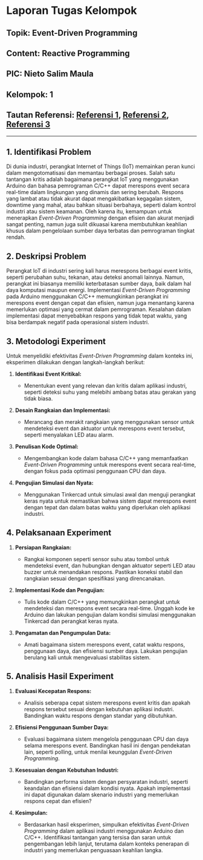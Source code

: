 
# Laporan Tugas Kelompok

## **Topik:** Event-Driven Programming
## **Content:** Reactive Programming
## **PIC:** Nieto Salim Maula
## **Kelompok:** 1
## **Tautan Referensi:** [Referensi 1](#), [Referensi 2](#), [Referensi 3](#)

---

## **1. Identifikasi Problem**

Di dunia industri, perangkat Internet of Things (IoT) memainkan peran kunci dalam mengotomatisasi dan memantau berbagai proses. Salah satu tantangan kritis adalah bagaimana perangkat IoT yang menggunakan Arduino dan bahasa pemrograman C/C++ dapat merespons event secara real-time dalam lingkungan yang dinamis dan sering berubah. Respons yang lambat atau tidak akurat dapat mengakibatkan kegagalan sistem, downtime yang mahal, atau bahkan situasi berbahaya, seperti dalam kontrol industri atau sistem keamanan. Oleh karena itu, kemampuan untuk menerapkan *Event-Driven Programming* dengan efisien dan akurat menjadi sangat penting, namun juga sulit dikuasai karena membutuhkan keahlian khusus dalam pengelolaan sumber daya terbatas dan pemrograman tingkat rendah.

## **2. Deskripsi Problem**

Perangkat IoT di industri sering kali harus merespons berbagai event kritis, seperti perubahan suhu, tekanan, atau deteksi anomali lainnya. Namun, perangkat ini biasanya memiliki keterbatasan sumber daya, baik dalam hal daya komputasi maupun energi. Implementasi *Event-Driven Programming* pada Arduino menggunakan C/C++ memungkinkan perangkat ini merespons event dengan cepat dan efisien, namun juga menantang karena memerlukan optimasi yang cermat dalam pemrograman. Kesalahan dalam implementasi dapat menyebabkan respons yang tidak tepat waktu, yang bisa berdampak negatif pada operasional sistem industri.

## **3. Metodologi Experiment**

Untuk menyelidiki efektivitas *Event-Driven Programming* dalam konteks ini, eksperimen dilakukan dengan langkah-langkah berikut:

1. **Identifikasi Event Kritikal:**
   - Menentukan event yang relevan dan kritis dalam aplikasi industri, seperti deteksi suhu yang melebihi ambang batas atau gerakan yang tidak biasa.

2. **Desain Rangkaian dan Implementasi:**
   - Merancang dan merakit rangkaian yang menggunakan sensor untuk mendeteksi event dan aktuator untuk merespons event tersebut, seperti menyalakan LED atau alarm.

3. **Penulisan Kode Optimal:**
   - Mengembangkan kode dalam bahasa C/C++ yang memanfaatkan *Event-Driven Programming* untuk merespons event secara real-time, dengan fokus pada optimasi penggunaan CPU dan daya.

4. **Pengujian Simulasi dan Nyata:**
   - Menggunakan Tinkercad untuk simulasi awal dan menguji perangkat keras nyata untuk memastikan bahwa sistem dapat merespons event dengan tepat dan dalam batas waktu yang diperlukan oleh aplikasi industri.

## **4. Pelaksanaan Experiment**

1. **Persiapan Rangkaian:**
   - Rangkai komponen seperti sensor suhu atau tombol untuk mendeteksi event, dan hubungkan dengan aktuator seperti LED atau buzzer untuk menandakan respons. Pastikan koneksi stabil dan rangkaian sesuai dengan spesifikasi yang direncanakan.

2. **Implementasi Kode dan Pengujian:**
   - Tulis kode dalam C/C++ yang memungkinkan perangkat untuk mendeteksi dan merespons event secara real-time. Unggah kode ke Arduino dan lakukan pengujian dalam kondisi simulasi menggunakan Tinkercad dan perangkat keras nyata.

3. **Pengamatan dan Pengumpulan Data:**
   - Amati bagaimana sistem merespons event, catat waktu respons, penggunaan daya, dan efisiensi sumber daya. Lakukan pengujian berulang kali untuk mengevaluasi stabilitas sistem.

## **5. Analisis Hasil Experiment**

1. **Evaluasi Kecepatan Respons:**
   - Analisis seberapa cepat sistem merespons event kritis dan apakah respons tersebut sesuai dengan kebutuhan aplikasi industri. Bandingkan waktu respons dengan standar yang dibutuhkan.

2. **Efisiensi Penggunaan Sumber Daya:**
   - Evaluasi bagaimana sistem mengelola penggunaan CPU dan daya selama merespons event. Bandingkan hasil ini dengan pendekatan lain, seperti polling, untuk menilai keunggulan *Event-Driven Programming*.

3. **Kesesuaian dengan Kebutuhan Industri:**
   - Bandingkan performa sistem dengan persyaratan industri, seperti keandalan dan efisiensi dalam kondisi nyata. Apakah implementasi ini dapat digunakan dalam skenario industri yang memerlukan respons cepat dan efisien?

4. **Kesimpulan:**
   - Berdasarkan hasil eksperimen, simpulkan efektivitas *Event-Driven Programming* dalam aplikasi industri menggunakan Arduino dan C/C++. Identifikasi tantangan yang tersisa dan saran untuk pengembangan lebih lanjut, terutama dalam konteks penerapan di industri yang memerlukan penguasaan keahlian langka.

